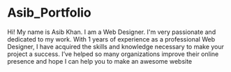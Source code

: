 # Asib_Portfolio
 Hi! My name is Asib Khan. I am a Web Designer. I'm very passionate and dedicated to my work. With 1 years of experience as a professional Web Designer, I have acquired the skills and knowledge necessary to make your project a success. I’ve helped so many organizations improve their online presence and hope I can help you to make an awesome website 
